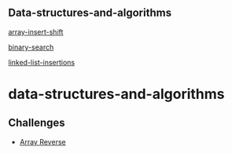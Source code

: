 
## Data-structures-and-algorithms

[array-insert-shift](./insert/inser.py)
[](./reverse-array/datastructures-and-algorithms.py)

[](./insert/)
[](./reverse-array/)
[binary-search](./binary_search/README.md)
<!-- [linked-list](./linked-list/linked-list.md) -->
[linked-list-insertions](./linked_list/linked_list.md)

# data-structures-and-algorithms




## Challenges

  - [Array Reverse](./challenges/array_reverse.md)
